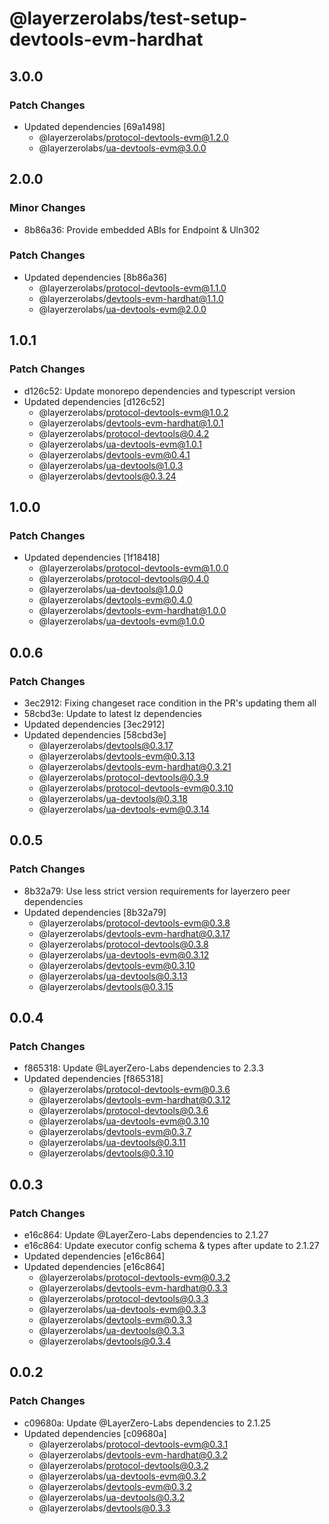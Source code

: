 # @layerzerolabs/test-setup-devtools-evm-hardhat

## 3.0.0

### Patch Changes

- Updated dependencies [69a1498]
  - @layerzerolabs/protocol-devtools-evm@1.2.0
  - @layerzerolabs/ua-devtools-evm@3.0.0

## 2.0.0

### Minor Changes

- 8b86a36: Provide embedded ABIs for Endpoint & Uln302

### Patch Changes

- Updated dependencies [8b86a36]
  - @layerzerolabs/protocol-devtools-evm@1.1.0
  - @layerzerolabs/devtools-evm-hardhat@1.1.0
  - @layerzerolabs/ua-devtools-evm@2.0.0

## 1.0.1

### Patch Changes

- d126c52: Update monorepo dependencies and typescript version
- Updated dependencies [d126c52]
  - @layerzerolabs/protocol-devtools-evm@1.0.2
  - @layerzerolabs/devtools-evm-hardhat@1.0.1
  - @layerzerolabs/protocol-devtools@0.4.2
  - @layerzerolabs/ua-devtools-evm@1.0.1
  - @layerzerolabs/devtools-evm@0.4.1
  - @layerzerolabs/ua-devtools@1.0.3
  - @layerzerolabs/devtools@0.3.24

## 1.0.0

### Patch Changes

- Updated dependencies [1f18418]
  - @layerzerolabs/protocol-devtools-evm@1.0.0
  - @layerzerolabs/protocol-devtools@0.4.0
  - @layerzerolabs/ua-devtools@1.0.0
  - @layerzerolabs/devtools-evm@0.4.0
  - @layerzerolabs/devtools-evm-hardhat@1.0.0
  - @layerzerolabs/ua-devtools-evm@1.0.0

## 0.0.6

### Patch Changes

- 3ec2912: Fixing changeset race condition in the PR's updating them all
- 58cbd3e: Update to latest lz dependencies
- Updated dependencies [3ec2912]
- Updated dependencies [58cbd3e]
  - @layerzerolabs/devtools@0.3.17
  - @layerzerolabs/devtools-evm@0.3.13
  - @layerzerolabs/devtools-evm-hardhat@0.3.21
  - @layerzerolabs/protocol-devtools@0.3.9
  - @layerzerolabs/protocol-devtools-evm@0.3.10
  - @layerzerolabs/ua-devtools@0.3.18
  - @layerzerolabs/ua-devtools-evm@0.3.14

## 0.0.5

### Patch Changes

- 8b32a79: Use less strict version requirements for layerzero peer dependencies
- Updated dependencies [8b32a79]
  - @layerzerolabs/protocol-devtools-evm@0.3.8
  - @layerzerolabs/devtools-evm-hardhat@0.3.17
  - @layerzerolabs/protocol-devtools@0.3.8
  - @layerzerolabs/ua-devtools-evm@0.3.12
  - @layerzerolabs/devtools-evm@0.3.10
  - @layerzerolabs/ua-devtools@0.3.13
  - @layerzerolabs/devtools@0.3.15

## 0.0.4

### Patch Changes

- f865318: Update @LayerZero-Labs dependencies to 2.3.3
- Updated dependencies [f865318]
  - @layerzerolabs/protocol-devtools-evm@0.3.6
  - @layerzerolabs/devtools-evm-hardhat@0.3.12
  - @layerzerolabs/protocol-devtools@0.3.6
  - @layerzerolabs/ua-devtools-evm@0.3.10
  - @layerzerolabs/devtools-evm@0.3.7
  - @layerzerolabs/ua-devtools@0.3.11
  - @layerzerolabs/devtools@0.3.10

## 0.0.3

### Patch Changes

- e16c864: Update @LayerZero-Labs dependencies to 2.1.27
- e16c864: Update executor config schema & types after update to 2.1.27
- Updated dependencies [e16c864]
- Updated dependencies [e16c864]
  - @layerzerolabs/protocol-devtools-evm@0.3.2
  - @layerzerolabs/devtools-evm-hardhat@0.3.3
  - @layerzerolabs/protocol-devtools@0.3.3
  - @layerzerolabs/ua-devtools-evm@0.3.3
  - @layerzerolabs/devtools-evm@0.3.3
  - @layerzerolabs/ua-devtools@0.3.3
  - @layerzerolabs/devtools@0.3.4

## 0.0.2

### Patch Changes

- c09680a: Update @LayerZero-Labs dependencies to 2.1.25
- Updated dependencies [c09680a]
  - @layerzerolabs/protocol-devtools-evm@0.3.1
  - @layerzerolabs/devtools-evm-hardhat@0.3.2
  - @layerzerolabs/protocol-devtools@0.3.2
  - @layerzerolabs/ua-devtools-evm@0.3.2
  - @layerzerolabs/devtools-evm@0.3.2
  - @layerzerolabs/ua-devtools@0.3.2
  - @layerzerolabs/devtools@0.3.3
